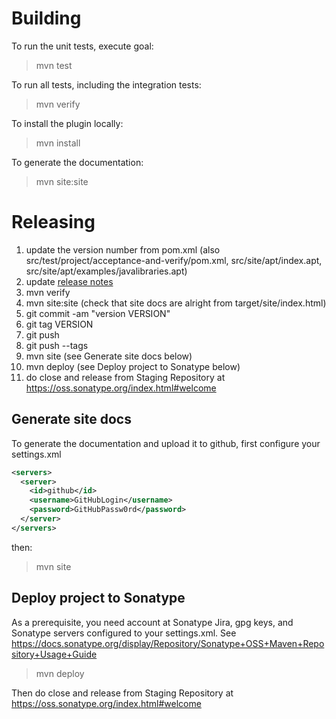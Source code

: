 Building
========

To run the unit tests, execute goal:

> mvn test

To run all tests, including the integration tests:

> mvn verify

To install the plugin locally:

> mvn install

To generate the documentation:

> mvn site:site

Releasing
=========

1. update the version number from pom.xml (also src/test/project/acceptance-and-verify/pom.xml, src/site/apt/index.apt, src/site/apt/examples/javalibraries.apt)
2. update [release notes](https://github.com/robotframework/MavenPlugin/wiki/ReleaseNotes "release notes")
3. mvn verify
4. mvn site:site (check that site docs are alright from target/site/index.html)
5. git commit -am "version VERSION"
6. git tag VERSION
7. git push
8. git push --tags
9. mvn site (see Generate site docs below)
10. mvn deploy (see Deploy project to Sonatype below)
11. do close and release from Staging Repository at https://oss.sonatype.org/index.html#welcome

Generate site docs
------------------

To generate the documentation and upload it to github, first configure your settings.xml

```xml
<servers>
  <server>
    <id>github</id>
    <username>GitHubLogin</username>
    <password>GitHubPassw0rd</password>
  </server>
</servers>
```

then:

> mvn site

Deploy project to Sonatype
--------------------------

As a prerequisite, you need account at Sonatype Jira, gpg keys, and Sonatype servers configured to your settings.xml.
See https://docs.sonatype.org/display/Repository/Sonatype+OSS+Maven+Repository+Usage+Guide

> mvn deploy

Then do close and release from Staging Repository at https://oss.sonatype.org/index.html#welcome